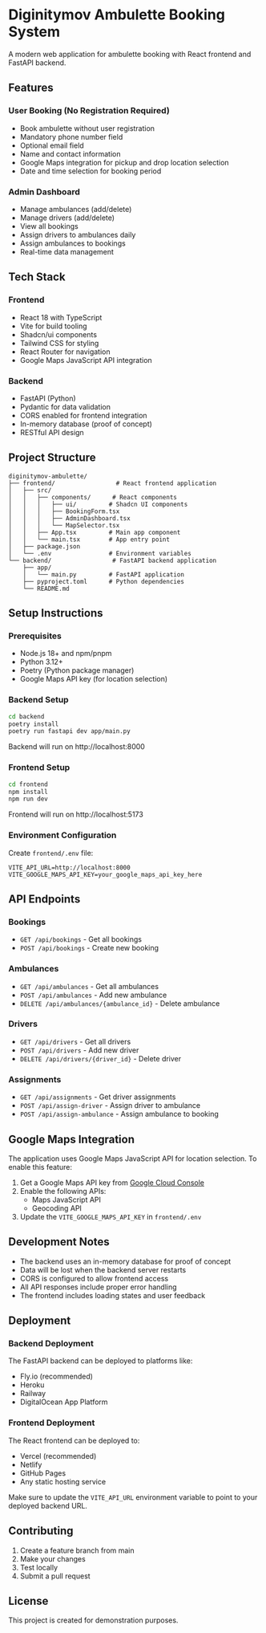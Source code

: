 # Diginitymov Ambulette Booking System

A modern web application for ambulette booking with React frontend and FastAPI backend.

## Features

### User Booking (No Registration Required)
- Book ambulette without user registration
- Mandatory phone number field
- Optional email field
- Name and contact information
- Google Maps integration for pickup and drop location selection
- Date and time selection for booking period

### Admin Dashboard
- Manage ambulances (add/delete)
- Manage drivers (add/delete)
- View all bookings
- Assign drivers to ambulances daily
- Assign ambulances to bookings
- Real-time data management

## Tech Stack

### Frontend
- React 18 with TypeScript
- Vite for build tooling
- Shadcn/ui components
- Tailwind CSS for styling
- React Router for navigation
- Google Maps JavaScript API integration

### Backend
- FastAPI (Python)
- Pydantic for data validation
- CORS enabled for frontend integration
- In-memory database (proof of concept)
- RESTful API design

## Project Structure

```
diginitymov-ambulette/
├── frontend/                 # React frontend application
│   ├── src/
│   │   ├── components/      # React components
│   │   │   ├── ui/         # Shadcn UI components
│   │   │   ├── BookingForm.tsx
│   │   │   ├── AdminDashboard.tsx
│   │   │   └── MapSelector.tsx
│   │   ├── App.tsx         # Main app component
│   │   └── main.tsx        # App entry point
│   ├── package.json
│   └── .env                # Environment variables
└── backend/                 # FastAPI backend application
    ├── app/
    │   └── main.py         # FastAPI application
    ├── pyproject.toml      # Python dependencies
    └── README.md
```

## Setup Instructions

### Prerequisites
- Node.js 18+ and npm/pnpm
- Python 3.12+
- Poetry (Python package manager)
- Google Maps API key (for location selection)

### Backend Setup
```bash
cd backend
poetry install
poetry run fastapi dev app/main.py
```
Backend will run on http://localhost:8000

### Frontend Setup
```bash
cd frontend
npm install
npm run dev
```
Frontend will run on http://localhost:5173

### Environment Configuration

Create `frontend/.env` file:
```
VITE_API_URL=http://localhost:8000
VITE_GOOGLE_MAPS_API_KEY=your_google_maps_api_key_here
```

## API Endpoints

### Bookings
- `GET /api/bookings` - Get all bookings
- `POST /api/bookings` - Create new booking

### Ambulances
- `GET /api/ambulances` - Get all ambulances
- `POST /api/ambulances` - Add new ambulance
- `DELETE /api/ambulances/{ambulance_id}` - Delete ambulance

### Drivers
- `GET /api/drivers` - Get all drivers
- `POST /api/drivers` - Add new driver
- `DELETE /api/drivers/{driver_id}` - Delete driver

### Assignments
- `GET /api/assignments` - Get driver assignments
- `POST /api/assign-driver` - Assign driver to ambulance
- `POST /api/assign-ambulance` - Assign ambulance to booking

## Google Maps Integration

The application uses Google Maps JavaScript API for location selection. To enable this feature:

1. Get a Google Maps API key from [Google Cloud Console](https://console.cloud.google.com/)
2. Enable the following APIs:
   - Maps JavaScript API
   - Geocoding API
3. Update the `VITE_GOOGLE_MAPS_API_KEY` in `frontend/.env`

## Development Notes

- The backend uses an in-memory database for proof of concept
- Data will be lost when the backend server restarts
- CORS is configured to allow frontend access
- All API responses include proper error handling
- The frontend includes loading states and user feedback

## Deployment

### Backend Deployment
The FastAPI backend can be deployed to platforms like:
- Fly.io (recommended)
- Heroku
- Railway
- DigitalOcean App Platform

### Frontend Deployment
The React frontend can be deployed to:
- Vercel (recommended)
- Netlify
- GitHub Pages
- Any static hosting service

Make sure to update the `VITE_API_URL` environment variable to point to your deployed backend URL.

## Contributing

1. Create a feature branch from main
2. Make your changes
3. Test locally
4. Submit a pull request

## License

This project is created for demonstration purposes.

